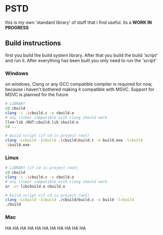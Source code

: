 # PSTD

this is my own 'standard library' of stuff that i find useful.
its a **WORK IN PROGRESS**

## Build instructions
first you build the build system library.
After that you build the build *'script'* and run it.
After everything has been built you only need to run the *'script'*

### Windows
on windows, Clang or any GCC compatible compiler is required for now, because i haven't bothered making it compatible with MSVC.
Support for MSVC is planned for the future 
```bash
# LIBRARY
cd cbuild
clang -c .\cbuild.c -o cbuild.o
# any linker compatible with clang should work
llvm-lib /OUT:cbuild.lib cbuild.o
cd ..
```

```bash
# build script (if cd is project root)
clang -Lcbuild -Icbuild .\cbuild\build.c -o build.exe -lcbuild
.\build.exe
```
### Linux
```bash
# LIBRARY (if cd is project root)
cd cbuild
clang -c .\cbuild.c -o cbuild.o
# any linker compatible with clang should work
ar -cr libcbuild.a cbuild.o
```

```bash
# build script (if cd is project root)
clang -Lcbuild -Icbuild ./cbuild/build.c -o build -lcbuild
./build
```
### Mac
HA HA HA HA HA HA HA HA HA HA HA 
